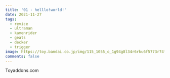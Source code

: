 ```yaml
---
title: '01 - helllo!world!'
date: 2021-11-27
tags:
  - revice
  - ultraman
  - kamenrider
  - geats
  - decker
  - trigger
image: https://toy.bandai.co.jp/img/115_1055_o_1g94g8l34r6rku6f5773r74fh.jpg
comments: false
---
```

Toyaddons.com
